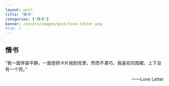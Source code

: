 ```yaml
---
layout: post
title: "情书"
categories: ["情书"]
banner: /assets/images/post/love-letter.png
#top: 1
---
```


## 情书

“我一面佯装平静，一面想把卡片揣到兜里，然而不凑巧，我喜欢的围裙，上下没有一个兜。” 

<p align="right">——Love Letter</p>

